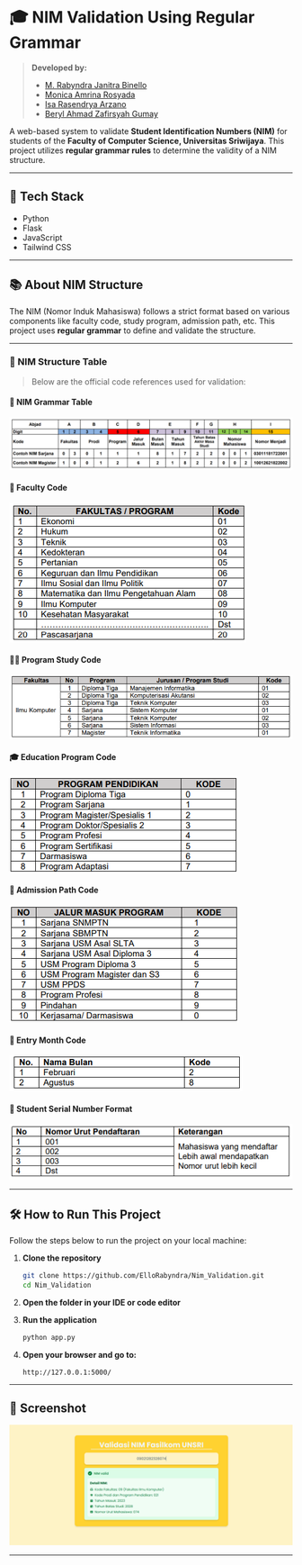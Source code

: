 # 🎓 NIM Validation Using Regular Grammar

> **Developed by:**
> - [M. Rabyndra Janitra Binello](https://github.com/ElloRabyndra)
> - [Monica Amrina Rosyada](https://github.com/monriie)
> - [Isa Rasendrya Arzano](https://github.com/IsaCuteAsF)
> - [Beryl Ahmad Zafirsyah Gumay]()


A web-based system to validate **Student Identification Numbers (NIM)** for students of the **Faculty of Computer Science, Universitas Sriwijaya**. This project utilizes **regular grammar rules** to determine the validity of a NIM structure.

---

## 🚀 Tech Stack

- Python
- Flask
- JavaScript
- Tailwind CSS

---

## 📚 About NIM Structure

The NIM (Nomor Induk Mahasiswa) follows a strict format based on various components like faculty code, study program, admission path, etc. This project uses **regular grammar** to define and validate the structure.


---

### 🧾 NIM Structure Table

> Below are the official code references used for validation:

#### 📄 NIM Grammar Table
![NIM Grammar](images/nim_grammar.png)

#### 🏫 Faculty Code
![Faculty Code](images/faculty_code.png)

#### 🧑‍🎓 Program Study Code
![Program Study Code](images/program_study_code.png)

#### 🎓 Education Program Code
![Education Program Code](images/education_program_code.png)

#### 🎫 Admission Path Code
![Admission Path Code](images/admission_path_code.png)

#### 📅 Entry Month Code
![Entry Month Code](images/entry_month_code.png)

#### 🔢 Student Serial Number Format
![Serial Number Code](images/serial_number_code.png)

---

## 🛠️ How to Run This Project

Follow the steps below to run the project on your local machine:

1. **Clone the repository**
    ```bash
    git clone https://github.com/ElloRabyndra/Nim_Validation.git
    cd Nim_Validation
    ```

2. **Open the folder in your IDE or code editor**

3. **Run the application**
    ```bash
    python app.py
    ```

4. **Open your browser and go to:**
    ```
    http://127.0.0.1:5000/
    ```

---

## 📸 Screenshot
![Screenshot](images/screenshot.png)

---
